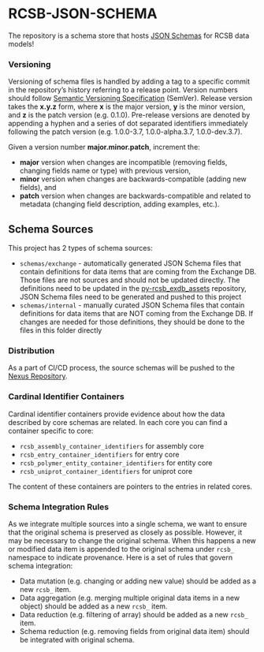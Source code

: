 # RCSB-JSON-SCHEMA
The repository is a schema store that hosts [JSON Schemas](http://json-schema.org/latest/json-schema-core.html)
for RCSB data models!

### Versioning
Versioning of schema files is handled by adding a tag to a specific commit in the repository’s history referring
to a release point. Version numbers should follow [Semantic Versioning Specification](https://semver.org/#semantic-versioning-specification-semver)
(SemVer). Release version takes the **x.y.z** form, where **x** is the major version, **y** is the minor version,
and **z** is the patch version (e.g. 0.1.0). Pre-release versions are denoted by appending a hyphen and a series
of dot separated identifiers immediately following the patch version (e.g. 1.0.0-3.7, 1.0.0-alpha.3.7, 1.0.0-dev.3.7).

Given a version number **major.minor.patch**, increment the:

- **major** version when changes are incompatible (removing fields, changing fields name or type) with previous version,
- **minor** version when changes are backwards-compatible (adding new fields), and
- **patch** version when changes are backwards-compatible and related to metadata (changing field description, adding examples, etc.).

## Schema Sources
This project has 2 types of schema sources:
- `schemas/exchange` - automatically generated JSON Schema files that contain definitions for data items that are coming 
from the Exchange DB. Those files are not sources and should not be updated directly. The definitions need to be updated 
in the [py-rcsb_exdb_assets](https://github.com/rcsb/py-rcsb_exdb_assets) repository, JSON Schema files need to be 
generated and pushed to this project
- `schemas/internal` - manually curated JSON Schema files that contain definitions for data items that are NOT coming 
from the Exchange DB. If changes are needed for those definitions, they should be done to the files in this folder 
directly

### Distribution
As a part of CI/CD process, the source schemas will be pushed to the [Nexus Repository](http://nexus3.rcsb.org/#browse/browse:rcsb-super-proxy:org%2Frcsb%2Frcsb-json-schema).

### Cardinal Identifier Containers
Cardinal identifier containers provide evidence about how the data described by core schemas are related.
In each core you can find a container specific to core:
 - `rcsb_assembly_container_identifiers` for assembly core
 - `rcsb_entry_container_identifiers` for entry core
 - `rcsb_polymer_entity_container_identifiers` for entity core
 - `rcsb_uniprot_container_identifiers` for uniprot core

The content of these containers are pointers to the entries in related cores.

### Schema Integration Rules
As we integrate multiple sources into a single schema, we want to ensure that the original schema is preserved
as closely as possible. However, it may be necessary to change the original schema. When this happens a new or modified
data item is appended to the original schema under `rcsb_` namespace to indicate provenance. Here is a set of rules that
govern schema integration:
  - Data mutation (e.g. changing or adding new value) should be added as a new `rcsb_` item.
  - Data aggregation (e.g. merging multiple original data items in a new object) should be added as a new `rcsb_` item.
  - Data reduction (e.g. filtering of array) should be added as a new `rcsb_` item.
  - Schema reduction (e.g. removing fields from original data item) should be integrated with original schema.
